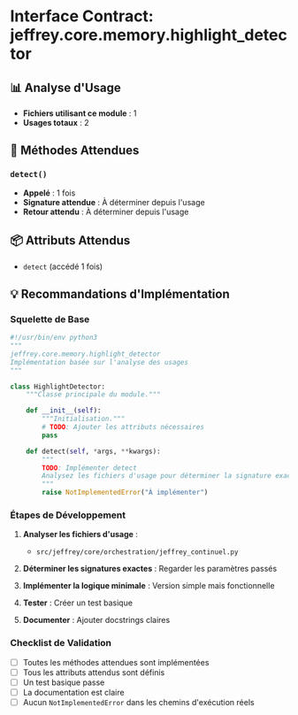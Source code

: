 # Interface Contract: jeffrey.core.memory.highlight_detector

## 📊 Analyse d'Usage

- **Fichiers utilisant ce module** : 1
- **Usages totaux** : 2

## 🔧 Méthodes Attendues

### `detect()`

- **Appelé** : 1 fois
- **Signature attendue** : À déterminer depuis l'usage
- **Retour attendu** : À déterminer depuis l'usage

## 📦 Attributs Attendus

- `detect` (accédé 1 fois)


## 💡 Recommandations d'Implémentation

### Squelette de Base

```python
#!/usr/bin/env python3
"""
jeffrey.core.memory.highlight_detector
Implémentation basée sur l'analyse des usages
"""

class HighlightDetector:
    """Classe principale du module."""

    def __init__(self):
        """Initialisation."""
        # TODO: Ajouter les attributs nécessaires
        pass

    def detect(self, *args, **kwargs):
        """
        TODO: Implémenter detect
        Analysez les fichiers d'usage pour déterminer la signature exacte
        """
        raise NotImplementedError("À implémenter")
```

### Étapes de Développement

1. **Analyser les fichiers d'usage** :
   - `src/jeffrey/core/orchestration/jeffrey_continuel.py`

2. **Déterminer les signatures exactes** : Regarder les paramètres passés
3. **Implémenter la logique minimale** : Version simple mais fonctionnelle
4. **Tester** : Créer un test basique
5. **Documenter** : Ajouter docstrings claires

### Checklist de Validation

- [ ] Toutes les méthodes attendues sont implémentées
- [ ] Tous les attributs attendus sont définis
- [ ] Un test basique passe
- [ ] La documentation est claire
- [ ] Aucun `NotImplementedError` dans les chemins d'exécution réels
